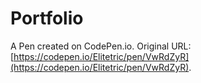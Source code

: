 # Portfolio

A Pen created on CodePen.io. Original URL: [https://codepen.io/Elitetric/pen/VwRdZyR](https://codepen.io/Elitetric/pen/VwRdZyR).

